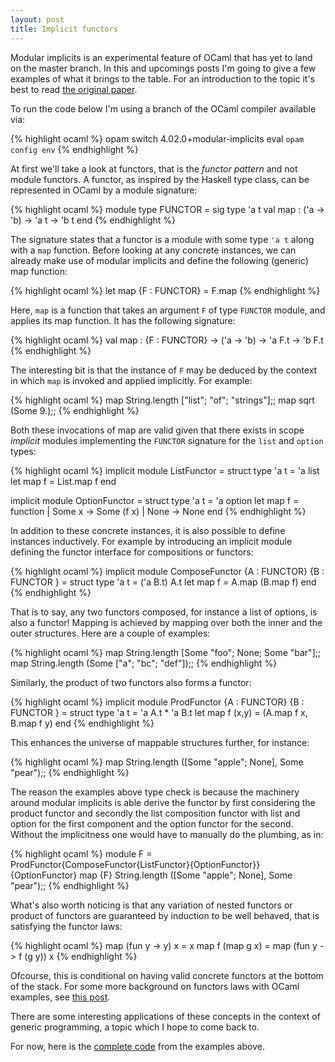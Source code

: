 ```yaml
---
layout: post
title: Implicit functors
---
```

Modular implicits is an experimental feature of OCaml that has yet to land
on the master branch. In this and upcomings posts I'm going to give a few
examples of what it brings to the table. For an introduction to the topic it's
best to read [the original
paper](https://www.cl.cam.ac.uk/~jdy22/papers/modular-implicits.pdf).

To run the code below I'm using a branch of the OCaml compiler available via:

{% highlight ocaml %}
opam switch 4.02.0+modular-implicits
eval `opam config env`
{% endhighlight %}

At first we'll take a look at functors, that is the *functor pattern*
and not module functors. A functor, as inspired by the Haskell type class,
can be represented in OCaml by a module signature:

{% highlight ocaml %}
module type FUNCTOR = sig
  type 'a t
  val map : ('a -> 'b) -> 'a t -> 'b t
end
{% endhighlight %}

The signature states that a functor is a module with some type `'a t` along
with a `map` function. Before looking at any concrete instances, we can already
make use of modular implicits and define the following (generic) map function:

{% highlight ocaml %}
let map {F : FUNCTOR} = F.map
{% endhighlight %}

Here, `map` is a function that takes an argument `F` of type `FUNCTOR` module, and
applies its map function. It has the following signature:

{% highlight ocaml %}
val map : {F : FUNCTOR} -> ('a -> 'b) -> 'a F.t -> 'b F.t
{% endhighlight %}

The interesting bit is that the instance of `F` may be deduced
by the context in which `map` is invoked and applied implicitly. 
For example:

{% highlight ocaml %}
map String.length ["list"; "of"; "strings"];;
map sqrt (Some 9.);;
{% endhighlight %}

Both these invocations of map are valid given that there exists in scope *implicit*
modules implementing the `FUNCTOR` signature for the `list` and `option` types:

{% highlight ocaml %}
implicit module ListFunctor = struct
  type 'a t = 'a list
  let map f = List.map f
end

implicit module OptionFunctor = struct
  type 'a t = 'a option
  let map f = function
    | Some x  -> Some (f x)
    | None    -> None
end
{% endhighlight %}

In addition to these concrete instances, it is also possible to define
instances inductively. For example by introducing an implicit module
defining the functor interface for compositions or functors:


{% highlight ocaml %}
implicit module ComposeFunctor {A : FUNCTOR} {B : FUNCTOR } = struct
  type 'a t = ('a B.t) A.t
  let map f = A.map (B.map f)
end
{% endhighlight %}

That is to say, any two functors composed, for instance a list of options, is also
a functor! Mapping is achieved by mapping over both the inner and the outer
structures. Here are a couple of examples:

{% highlight ocaml %}
map String.length [Some "foo"; None; Some "bar"];;
map String.length (Some ["a"; "bc"; "def"]);;
{% endhighlight %}

Similarly, the product of two functors also forms a functor:

{% highlight ocaml %}
implicit module ProdFunctor {A : FUNCTOR} {B : FUNCTOR } = struct
  type 'a t = 'a A.t * 'a B.t
  let map f (x,y) = (A.map f x, B.map f y)
end
{% endhighlight %}

This enhances the universe of mappable structures further, for instance:

{% highlight ocaml %}
map String.length ([Some "apple"; None], Some "pear");;
{% endhighlight %}

The reason the examples above type check is because the machinery around
modular implicits is able derive the functor by first considering
the product functor and secondly the list composition functor with
list and option for the first component and the option functor for the second.
Without the implicitness one would have to manually do the plumbing, as in:


{% highlight ocaml %}
module F = ProdFunctor{ComposeFunctor{ListFunctor}{OptionFunctor}}{OptionFunctor}
map {F} String.length ([Some "apple"; None], Some "pear");;
{% endhighlight %}

What's also worth noticing is that any variation of nested functors or product
of functors are guaranteed by induction to be well behaved, that is satisfying 
the functor laws:

{% highlight ocaml %}
map (fun y -> y) x  =  x
map f (map g x)     = map (fun y -> f (g y)) x
{% endhighlight %}

Ofcourse, this is conditional on having valid concrete functors at the bottom of the stack.
For some more background on functors laws
with OCaml examples, see [this post](blog.shaynefletcher.org/2017/05/more-type-classes-in-ocaml.html).

There are some interesting applications of these concepts in the context of generic
programming, a topic which I hope to come back to. 

For now, here is the [complete code](https://gist.github.com/jobjo/41cf3d9d9d5674db32f40afdbf29df18)
from the examples above.
